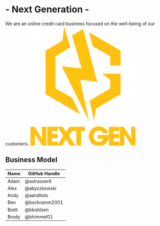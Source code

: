 # - Next Generation -
We are an online credit card business focused on the well-being of our customers. 
![](/images/Logo.png)

## Business Model
| Name | GitHub Handle |
| ---  | ---           |
|Adam| @astrasser6  |
|Alex|@abyczkowski|
|Andy| @aandilolo  |
|Ben|  @bschramm2001 |
|Brett|@bbohlsen|
|Brody| @bhimmel01  |
